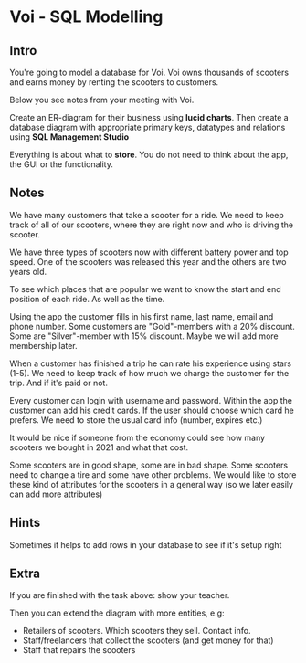 # Voi - SQL Modelling

## Intro

You're going to model a database for Voi. Voi owns thousands of scooters and earns money by renting the scooters to customers.

Below you see notes from your meeting with Voi. 

Create an ER-diagram for their business using **lucid charts**. Then create a database diagram with appropriate primary keys, datatypes and relations using **SQL Management Studio**

Everything is about what to **store**. You do not need to think about the app, the GUI or the functionality. 

## Notes 

We have many customers that take a scooter for a ride. We need to keep track of all of our scooters, where they are right now and who is driving the scooter. 

We have three types of scooters now with different battery power and top speed. One of the scooters was released this year and the others are two years old. 

To see which places that are popular we want to know the start and end position of each ride. As well as the time.

Using the app the customer fills in his first name, last name, email and phone number. Some customers are "Gold"-members with a 20% discount. Some are "Silver"-member with 15% discount. Maybe we will add more membership later.

When a customer has finished a trip he can rate his experience using stars (1-5). We need to keep track of how much we charge the customer for the trip. And if it's paid or not.

Every customer can login with username and password. Within the app the customer can add his credit cards. If the user should choose which card he prefers. We need to store the usual card info (number, expires etc.)

It would be nice if someone from the economy could see how many scooters we bought in 2021 and what that cost.

Some scooters are in good shape, some are in bad shape. Some scooters need to change a tire and some have other problems. We would like to store these kind of attributes for the scooters in a general way (so we later easily can add more attributes)

## Hints

Sometimes it helps to add rows in your database to see if it's setup right

## Extra

If you are finished with the task above: show your teacher.

Then you can extend the diagram with more entities, e.g:

- Retailers of scooters. Which scooters they sell. Contact info.
- Staff/freelancers that collect the scooters (and get money for that)
- Staff that repairs the scooters